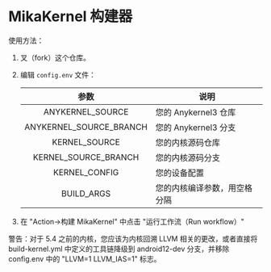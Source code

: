 # MikaKernel 构建器

使用方法：

1. 叉（fork）这个仓库。

2. 编辑 `config.env` 文件：

   | 参数 | 说明 |
   | :---------------------: | ------------------------------------------------- |
   | ANYKERNEL_SOURCE | 您的 Anykernel3 仓库 |
   | ANYKERNEL_SOURCE_BRANCH | 您的 Anykernel3 分支 |
   | KERNEL_SOURCE | 您的内核源码仓库 |
   | KERNEL_SOURCE_BRANCH | 您的内核源码分支 |
   | KERNEL_CONFIG | 您的设备配置 |
   | BUILD_ARGS | 您的内核编译参数，用空格分隔 |

3. 在 "Action->构建 MikaKernel" 中点击 "运行工作流（Run workflow）"

警告：对于 5.4 之前的内核，您应该为内核回溯 LLVM 相关的更改，或者直接将 build-kernel.yml 中定义的工具链降级到 android12-dev 分支，并移除 config.env 中的 "LLVM=1 LLVM_IAS=1" 标志。
